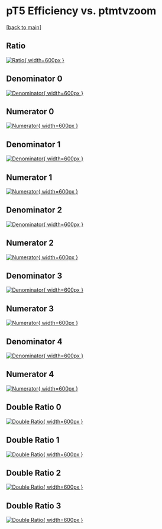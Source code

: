 # pT5 Efficiency vs. ptmtvzoom

[[back to main](./)]



## Ratio

[![Ratio](../mtv/var/pT5_base_211_1_eff_ptmtvzoom.png){ width=600px }](../mtv/var/pT5_base_211_1_eff_ptmtvzoom.pdf)

## Denominator 0

[![Denominator](../mtv/den/pT5_base_211_1_eff_ptmtvzoom_den0.png){ width=600px }](../mtv/den/pT5_base_211_1_eff_ptmtvzoom_den0.pdf)

## Numerator 0

[![Numerator](../mtv/num/pT5_base_211_1_eff_ptmtvzoom_num0.png){ width=600px }](../mtv/num/pT5_base_211_1_eff_ptmtvzoom_num0.pdf)

## Denominator 1

[![Denominator](../mtv/den/pT5_base_211_1_eff_ptmtvzoom_den1.png){ width=600px }](../mtv/den/pT5_base_211_1_eff_ptmtvzoom_den1.pdf)

## Numerator 1

[![Numerator](../mtv/num/pT5_base_211_1_eff_ptmtvzoom_num1.png){ width=600px }](../mtv/num/pT5_base_211_1_eff_ptmtvzoom_num1.pdf)

## Denominator 2

[![Denominator](../mtv/den/pT5_base_211_1_eff_ptmtvzoom_den2.png){ width=600px }](../mtv/den/pT5_base_211_1_eff_ptmtvzoom_den2.pdf)

## Numerator 2

[![Numerator](../mtv/num/pT5_base_211_1_eff_ptmtvzoom_num2.png){ width=600px }](../mtv/num/pT5_base_211_1_eff_ptmtvzoom_num2.pdf)

## Denominator 3

[![Denominator](../mtv/den/pT5_base_211_1_eff_ptmtvzoom_den3.png){ width=600px }](../mtv/den/pT5_base_211_1_eff_ptmtvzoom_den3.pdf)

## Numerator 3

[![Numerator](../mtv/num/pT5_base_211_1_eff_ptmtvzoom_num3.png){ width=600px }](../mtv/num/pT5_base_211_1_eff_ptmtvzoom_num3.pdf)

## Denominator 4

[![Denominator](../mtv/den/pT5_base_211_1_eff_ptmtvzoom_den4.png){ width=600px }](../mtv/den/pT5_base_211_1_eff_ptmtvzoom_den4.pdf)

## Numerator 4

[![Numerator](../mtv/num/pT5_base_211_1_eff_ptmtvzoom_num4.png){ width=600px }](../mtv/num/pT5_base_211_1_eff_ptmtvzoom_num4.pdf)

## Double Ratio 0

[![Double Ratio](../mtv/ratio/pT5_base_211_1_eff_ptmtvzoom_ratio0.png){ width=600px }](../mtv/ratio/pT5_base_211_1_eff_ptmtvzoom_ratio0.pdf)

## Double Ratio 1

[![Double Ratio](../mtv/ratio/pT5_base_211_1_eff_ptmtvzoom_ratio1.png){ width=600px }](../mtv/ratio/pT5_base_211_1_eff_ptmtvzoom_ratio1.pdf)

## Double Ratio 2

[![Double Ratio](../mtv/ratio/pT5_base_211_1_eff_ptmtvzoom_ratio2.png){ width=600px }](../mtv/ratio/pT5_base_211_1_eff_ptmtvzoom_ratio2.pdf)

## Double Ratio 3

[![Double Ratio](../mtv/ratio/pT5_base_211_1_eff_ptmtvzoom_ratio3.png){ width=600px }](../mtv/ratio/pT5_base_211_1_eff_ptmtvzoom_ratio3.pdf)

